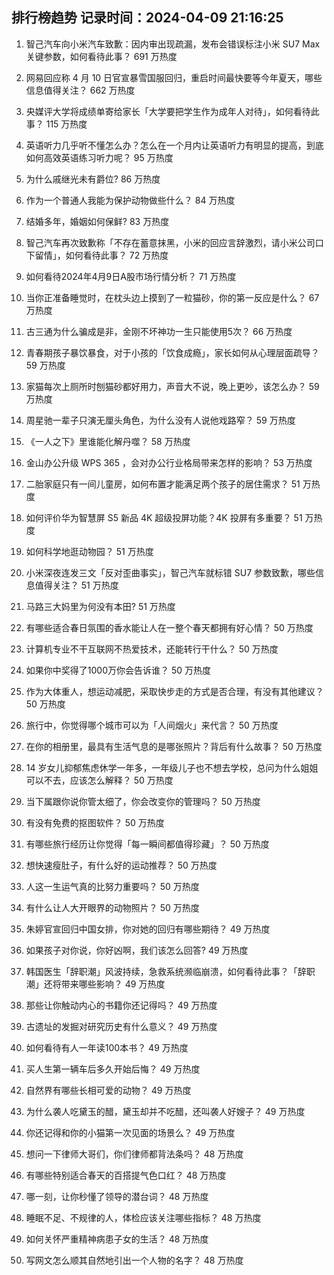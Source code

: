 
## 排行榜趋势 记录时间：2024-04-09 21:16:25
  
  1. 智己汽车向小米汽车致歉：因内审出现疏漏，发布会错误标注小米 SU7 Max 关键参数，如何看待此事？ 691 万热度
    
  2. 网易回应称 4 月 10 日官宣暴雪国服回归，重启时间最快要等今年夏天，哪些信息值得关注？ 662 万热度
    
  3. 央媒评大学将成绩单寄给家长「大学要把学生作为成年人对待」，如何看待此事？ 115 万热度
    
  4. 英语听力几乎听不懂怎么办？怎么在一个月内让英语听力有明显的提高，到底如何高效英语练习听力呢？ 95 万热度
    
  5. 为什么戚继光未有爵位? 86 万热度
    
  6. 作为一个普通人我能为保护动物做些什么？ 84 万热度
    
  7. 结婚多年，婚姻如何保鲜? 83 万热度
    
  8. 智己汽车再次致歉称「不存在蓄意抹黑，小米的回应言辞激烈，请小米公司口下留情」，如何看待此事？ 72 万热度
    
  9. 如何看待2024年4月9日A股市场行情分析？ 71 万热度
    
  10. 当你正准备睡觉时，在枕头边上摸到了一粒猫砂，你的第一反应是什么？ 67 万热度
    
  11. 古三通为什么骗成是非，金刚不坏神功一生只能使用5次？ 66 万热度
    
  12. 青春期孩子暴饮暴食，对于小孩的「饮食成瘾」，家长如何从心理层面疏导？ 59 万热度
    
  13. 家猫每次上厕所时刨猫砂都好用力，声音大不说，晚上更吵，该怎么办？ 59 万热度
    
  14. 周星驰一辈子只演无厘头角色，为什么没有人说他戏路窄？ 59 万热度
    
  15. 《一人之下》里谁能化解丹噬？ 58 万热度
    
  16. 金山办公升级 WPS 365 ，会对办公行业格局带来怎样的影响？ 53 万热度
    
  17. 二胎家庭只有一间儿童房，如何布置才能满足两个孩子的居住需求？ 51 万热度
    
  18. 如何评价华为智慧屏 S5 新品 4K 超级投屏功能？4K 投屏有多重要？ 51 万热度
    
  19. 如何科学地逛动物园？ 51 万热度
    
  20. 小米深夜连发三文「反对歪曲事实」，智己汽车就标错 SU7 参数致歉，哪些信息值得关注？ 51 万热度
    
  21. 马路三大妈里为何没有本田? 51 万热度
    
  22. 有哪些适合春日氛围的香水能让人在一整个春天都拥有好心情？ 50 万热度
    
  23. 计算机专业不干互联网不热爱技术，还能转行干什么？ 50 万热度
    
  24. 如果你中奖得了1000万你会告诉谁？ 50 万热度
    
  25. 作为大体重人，想运动减肥，采取快步走的方式是否合理，有没有其他建议？ 50 万热度
    
  26. 旅行中，你觉得哪个城市可以为「人间烟火」来代言？ 50 万热度
    
  27. 在你的相册里，最具有生活气息的是哪张照片？背后有什么故事？ 50 万热度
    
  28. 14 岁女儿抑郁焦虑休学一年多，一年级儿子也不想去学校，总问为什么姐姐可以不去，应该怎么解释？ 50 万热度
    
  29. 当下属跟你说你管太细了，你会改变你的管理吗？ 50 万热度
    
  30. 有没有免费的抠图软件？ 50 万热度
    
  31. 有哪些旅行经历让你觉得「每一瞬间都值得珍藏」？ 50 万热度
    
  32. 想快速瘦肚子，有什么好的运动推荐？ 50 万热度
    
  33. 人这一生运气真的比努力重要吗？ 50 万热度
    
  34. 有什么让人大开眼界的动物照片？ 50 万热度
    
  35. 朱婷官宣回归中国女排，你对她的回归有哪些期待？ 49 万热度
    
  36. 如果孩子对你说，你好凶啊，我们该怎么回答? 49 万热度
    
  37. 韩国医生「辞职潮」风波持续，急救系统濒临崩溃，如何看待此事？「辞职潮」还将带来哪些影响？ 49 万热度
    
  38. 那些让你触动内心的书籍你还记得吗？ 49 万热度
    
  39. 古遗址的发掘对研究历史有什么意义？ 49 万热度
    
  40. 如何看待有人一年读100本书？ 49 万热度
    
  41. 买人生第一辆车后多久开始后悔？ 49 万热度
    
  42. 自然界有哪些长相可爱的动物？ 49 万热度
    
  43. 为什么袭人吃黛玉的醋，黛玉却并不吃醋，还叫袭人好嫂子？ 49 万热度
    
  44. 你还记得和你的小猫第一次见面的场景么？ 49 万热度
    
  45. 想问一下律师大哥们，你们律师都背法条吗？ 48 万热度
    
  46. 有哪些特别适合春天的百搭提气色口红？ 48 万热度
    
  47. 哪一刻，让你秒懂了领导的潜台词？ 48 万热度
    
  48. 睡眠不足、不规律的人，体检应该关注哪些指标？ 48 万热度
    
  49. 如何关怀严重精神病患子女的生活？ 48 万热度
    
  50. 写网文怎么顺其自然地引出一个人物的名字？ 48 万热度
    